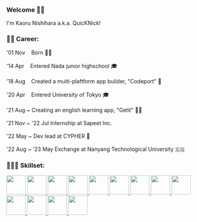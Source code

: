 ### Welcome 🖖🏻

I'm Kaoru Nishihara a.k.a. QuicKNick!

### 🧑🏻‍ Career:
'01 Nov &nbsp;&nbsp; Born 👶🏻  
<br />
'14 Apr &nbsp;&nbsp; Entered Nada junior highschool 🎓  
<br />
'18 Aug &nbsp;&nbsp; Created a multi-plaftform app builder, "Codeport" 🚀  
<br />
'20 Apr &nbsp;&nbsp; Entered University of Tokyo 🎓  
<br />
'21 Aug ~ Creating an english learning app, "Getit" 💪🏻  
<br />
'21 Nov ~ '22 Jul Internship at Sapeet Inc.   
<br />
'22 May ~ Dev lead at CYPHER 🎤  
<br />
'22 Aug ~ '23 May Exchange at Nanyang Technological University 🇸🇬

### 🧑🏻‍💻 Skillset:
<a href="https://www.typescriptlang.org/">
    <img height="50" src="https://iconape.com/wp-content/png_logo_vector/typescript.png"/>
</a>
<a href="https://reactjs.org/">
    <img height="50" src="https://cdn0.iconfinder.com/data/icons/logos-brands-in-colors/128/react_color-1024.png"/>
</a>
<a href="https://angular.io/">
    <img height="50" src="https://cdn4.iconfinder.com/data/icons/logos-and-brands/512/21_Angular_logo_logos-1024.png"/>
</a>
<a href="https://nodejs.org/en/">
    <img height="50" src="https://cdn4.iconfinder.com/data/icons/logos-and-brands/512/233_Node_Js_logo-1024.png"/>
</a>
<a href="https://nestjs.com/">
    <img height="50" src="https://habrastorage.org/getpro/habr/post_images/d11/98b/ac8/d1198bac8e4ced0d89d5e5983061f418.png"/>
</a>
<a href="https://developer.apple.com/xcode/swiftui/">
    <img height="50" src="https://cdn4.iconfinder.com/data/icons/social-media-logos-6/512/23-swift-1024.png"/>
</a>
<a href="https://en.wikipedia.org/wiki/C%2B%2B">
    <img height="50" src="https://upload.wikimedia.org/wikipedia/commons/thumb/1/18/ISO_C%2B%2B_Logo.svg/1822px-ISO_C%2B%2B_Logo.svg.png"/>
</a>
<a href="https://cloud.google.com/">
    <img height="50" src="https://upload.wikimedia.org/wikipedia/commons/thumb/c/c2/Google-cloud-platform-v2.svg/2310px-Google-cloud-platform-v2.svg.png"/>
</a>
<a href="https://www.mongodb.com/">
    <img height="50" src="https://cdn.theorg.com/53a98419-f97d-4b28-a38a-99566bcac4db_thumb.png"/>
</a>
<a href="https://graphql.org/">
    <img height="50" src="https://upload.wikimedia.org/wikipedia/commons/thumb/1/17/GraphQL_Logo.svg/1200px-GraphQL_Logo.svg.png"/>
</a>
<a href="https://www.figma.com/files/recent?fuid=1033476976169315408">
    <img height="50" src="https://cdn4.iconfinder.com/data/icons/logos-brands-in-colors/3000/figma-logo-512.png"/>
</a>
<a href="https://www.autodesk.com/products/maya/overview">
    <img height="50" src="https://img.utdstc.com/icon/db0/f35/db0f35ec9d0acb2956ef4905c135340c4228417f775eebbf69bf048e18809295:200"/>
</a>
<a href="https://www.unrealengine.com/en-US">
    <img height="50" src="https://www.kindpng.com/picc/m/134-1340346_transparent-unreal-logo-png-unreal-engine-icon-png.png"/>
</a>
